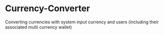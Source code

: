# Currency-Converter
Converting currencies with system input currency and users (including their associated multi currency wallet)
